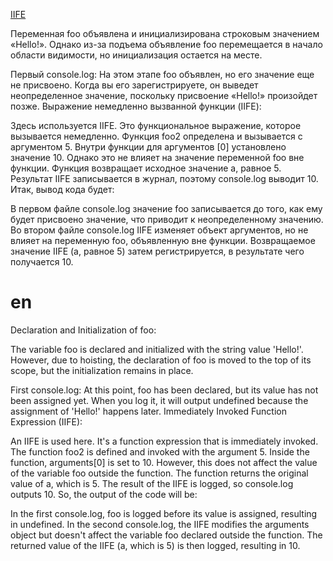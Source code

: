 [IIFE](https://github.com/alimbaeva/31github/blob/main/week-1/IIFE.js)


Переменная foo объявлена и инициализирована строковым значением «Hello!».
Однако из-за подъема объявление foo перемещается в начало области видимости, но инициализация остается на месте.

Первый console.log:
На этом этапе foo объявлен, но его значение еще не присвоено. Когда вы его зарегистрируете, он выведет неопределенное значение, поскольку присвоение «Hello!» произойдет позже.
Выражение немедленно вызванной функции (IIFE):

Здесь используется IIFE. Это функциональное выражение, которое вызывается немедленно.
Функция foo2 определена и вызывается с аргументом 5.
Внутри функции для аргументов [0] установлено значение 10. Однако это не влияет на значение переменной foo вне функции.
Функция возвращает исходное значение a, равное 5.
Результат IIFE записывается в журнал, поэтому console.log выводит 10.
Итак, вывод кода будет:

В первом файле console.log значение foo записывается до того, как ему будет присвоено значение, что приводит к неопределенному значению. Во втором файле console.log IIFE изменяет объект аргументов, но не влияет на переменную foo, объявленную вне функции. Возвращаемое значение IIFE (a, равное 5) затем регистрируется, в результате чего получается 10.

en
===


Declaration and Initialization of foo:

The variable foo is declared and initialized with the string value 'Hello!'.
However, due to hoisting, the declaration of foo is moved to the top of its scope, but the initialization remains in place.

First console.log:
At this point, foo has been declared, but its value has not been assigned yet. When you log it, it will output undefined because the assignment of 'Hello!' happens later.
Immediately Invoked Function Expression (IIFE):

An IIFE is used here. It's a function expression that is immediately invoked.
The function foo2 is defined and invoked with the argument 5.
Inside the function, arguments[0] is set to 10. However, this does not affect the value of the variable foo outside the function.
The function returns the original value of a, which is 5.
The result of the IIFE is logged, so console.log outputs 10.
So, the output of the code will be:

In the first console.log, foo is logged before its value is assigned, resulting in undefined. In the second console.log, the IIFE modifies the arguments object but doesn't affect the variable foo declared outside the function. The returned value of the IIFE (a, which is 5) is then logged, resulting in 10.

